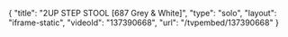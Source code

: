 {
    "title": "2UP STEP STOOL [687 Grey & White]",
    "type": "solo",
    "layout": "iframe-static",
    "videoId": "137390668",
    "url": "\/tvpembed\/137390668"
}